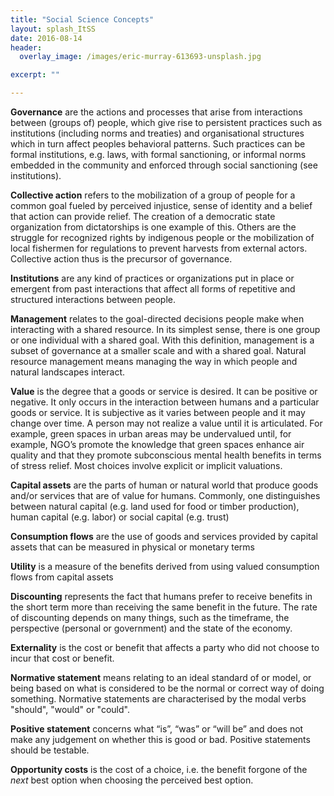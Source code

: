```yaml
---
title: "Social Science Concepts"
layout: splash_ItSS
date: 2016-08-14
header:
  overlay_image: /images/eric-murray-613693-unsplash.jpg

excerpt: ""

---
```

__Governance__ are the actions and processes that arise from interactions between (groups of) people, which give rise to persistent practices such as institutions (including norms and treaties) and organisational structures which in turn affect peoples behavioral patterns. Such practices can be formal institutions, e.g. laws, with formal sanctioning, or informal norms embedded in the community and enforced through social sanctioning (see institutions).

__Collective action__ refers to the mobilization of a group of people for a common goal fueled by perceived injustice, sense of identity and a belief that action can provide relief. The creation of a democratic state organization from dictatorships is one example of this. Others are the struggle for recognized rights by indigenous people or the mobilization of local fishermen for regulations to prevent harvests from external actors. Collective action thus is the precursor of governance.

__Institutions__ are any kind of practices or organizations put in place or emergent from past interactions that affect all forms of repetitive and structured interactions between people.

__Management__ relates to the goal-directed decisions people make when interacting with a shared resource. In its simplest sense, there is one group or one individual with a shared goal. With this definition, management is a subset of governance at a smaller scale and with a shared goal. Natural resource management means managing the way in which people and natural landscapes interact.

**Value** is the degree that a goods or service is desired. It can be positive or negative. It only occurs in the interaction between humans and a particular goods or service. It is subjective as it varies between people and it may change over time. A person may not realize a value until it is articulated. For example, green spaces in urban areas may be undervalued until, for example, NGO’s promote the knowledge that green spaces enhance air quality and that they promote subconscious mental health benefits in terms of stress relief. Most choices involve explicit or implicit valuations.

**Capital assets** are the parts of human or natural world that produce goods and/or services that are of value for humans. Commonly, one distinguishes between natural capital (e.g. land used for food or timber production), human capital (e.g. labor) or social capital (e.g. trust)

**Consumption flows** are the use of goods and services provided by capital assets that can be measured in physical or monetary terms

**Utility** is a measure of the benefits derived from using valued consumption flows from capital assets

**Discounting** represents the fact that humans prefer to receive benefits in the short term more than receiving the same benefit in the future. The rate of discounting depends on many things, such as the timeframe, the perspective (personal or government) and the state of the economy.

**Externality** is the cost or benefit that affects a party who did not choose to incur that cost or benefit.

**Normative statement** means relating to an ideal standard of or model, or being based on what is considered to be the normal or correct way of doing something. Normative statements are characterised by the modal verbs "should", "would" or "could".

**Positive statement** concerns what “is”, “was” or “will be” and does not make any judgement on whether this is good or bad. Positive statements should be testable.

**Opportunity costs** is the cost of a choice, i.e. the benefit forgone of the *next* best option when choosing the perceived best option.
